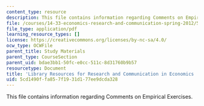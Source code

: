 ```yaml
---
content_type: resource
description: This file contains information regarding Comments on Empirical Exercises.
file: /courses/14-33-economics-research-and-communication-spring-2012/5cd1490ffa857f1931d177ee9dcda328_MIT14_33S12_libraryResourc.pdf
file_type: application/pdf
learning_resource_types: []
license: https://creativecommons.org/licenses/by-nc-sa/4.0/
ocw_type: OCWFile
parent_title: Study Materials
parent_type: CourseSection
parent_uid: bdae3bb1-50fc-e0cc-511c-8d31760b9b57
resourcetype: Document
title: 'Library Resources for Research and Communication in Economics '
uid: 5cd1490f-fa85-7f19-31d1-77ee9dcda328
---
```

This file contains information regarding Comments on Empirical Exercises.